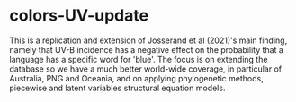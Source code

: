 # colors-UV-update

This is a replication and extension of Josserand et al (2021)'s main finding, namely that UV-B incidence has a negative effect on the probability that a language has a specific word for 'blue'.
The focus is on extending the database so we have a much better world-wide coverage, in particular of Australia, PNG and Oceania, and on applying phylogenetic methods, piecewise and latent variables structural equation models.

